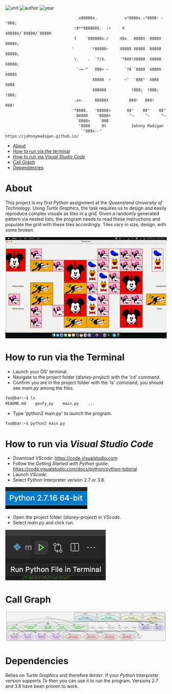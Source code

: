 ![unit](https://img.shields.io/badge/IFB104-Building%20IT%20Systems-ff69b4?style=plastic)
![author](https://img.shields.io/badge/Author-Johnny%20Madigan-yellow?style=plastic)
![year](https://img.shields.io/badge/Year-2019-lightgrey?style=plastic)

                                   .x88888x.            x*8888x.:*8888: -"888;                                   
                                  :8**888888X.  :>     X   48888X/`8888H/`8888H
                                  f    `888888x./     X8x.  8888X  8888X  8888X;
                                 '       `*88888~     X8888 X8888  88888  88888;
                                  \.    .  `?)X.      '*888!X8888  X8888  X8888;
                                   `~=-^   X88> ~       `?8 `8888  X888X  X888X
                                          X8888  ~      ~"  '888"  X888   X888
                                          488888           !888;  !888;  !888;
                                  .xx.     88888X         888!   888!   888!
                                 '*8888.   '88888>       88"    88"    88"
                                   88888    '8888>        "~     "~     "~
                                   `8888>    `888                       
                                    "8888     8%           Johnny Madigan
                                     `"888x:-"    https://johnnymadigan.github.io/

- [About](#about)
- [How to run via the terminal](#how-to-run-via-the-terminal)
- [How to run via *Visual Studio Code*](#how-to-run-via-visual-studio-code)
- [Call Graph](#call-graph)
- [Dependencies](#dependencies)

# About
This project is my first *Python* assignment at the *Queensland University of Technology*. Using *Turtle Graphics*, the task requires us to design and easily reproduce complex visuals as tiles in a grid. Given a randomly generated pattern via nested lists, the program needs to read these instructions and populate the grid with these tiles accordingly. Tiles vary in size, design, with some broken.

![project running animation](/img/eg.gif)

# How to run via the Terminal
- Launch your OS' terminal.
- Navigate to the project folder (*disney-project*) with the 'cd' command.
- Confirm you are in the project folder with the 'ls' command, you should see *main.py* among the files.

```zsh
foo@bar:~$ ls
README.md    goofy.py    main.py    ...
```

- Type 'python2 main.py' to launch the program.

```zsh
foo@bar:~$ python2 main.py
```

# How to run via *Visual Studio Code*
- Download *VScode*: https://code.visualstudio.com
- Follow the *Getting Started with Python* guide: https://code.visualstudio.com/docs/python/python-tutorial
- Launch *VScode*.
- Select *Python* Interpreter version 2.7 or 3.8.

![python version](/img/py-version.png)

- Open the project folder (*disney-project*) in *VScode*.
- Select *main.py* and click run.

![run button](/img/run-button.png)

# Call Graph

![pyan3 generated call graph](/img/pyan3-call-graph.png)

# Dependencies
Relies on *Turtle Graphics* and therefore *tkinter*. If your *Python* Interpreter version supports *Tk* then you can use it to run the program. Versions 2.7 and 3.8 have been proven to work.
